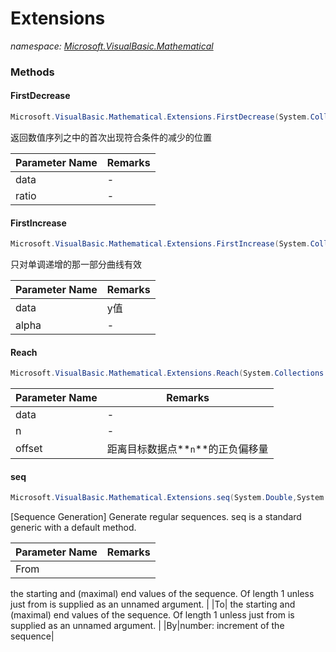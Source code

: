 ﻿# Extensions
_namespace: <a href="#" onClick="load('/docs/Microsoft.VisualBasic.Mathematical/index.md')">Microsoft.VisualBasic.Mathematical</a>_





### Methods

#### FirstDecrease
```csharp
Microsoft.VisualBasic.Mathematical.Extensions.FirstDecrease(System.Collections.Generic.IEnumerable{System.Double},System.Double)
```
返回数值序列之中的首次出现符合条件的减少的位置

|Parameter Name|Remarks|
|--------------|-------|
|data|-|
|ratio|-|


#### FirstIncrease
```csharp
Microsoft.VisualBasic.Mathematical.Extensions.FirstIncrease(System.Collections.Generic.IEnumerable{System.Double},System.Double,System.Double)
```
只对单调递增的那一部分曲线有效

|Parameter Name|Remarks|
|--------------|-------|
|data|y值|
|alpha|-|


#### Reach
```csharp
Microsoft.VisualBasic.Mathematical.Extensions.Reach(System.Collections.Generic.IEnumerable{System.Double},System.Double,System.Double)
```


|Parameter Name|Remarks|
|--------------|-------|
|data|-|
|n|-|
|offset|距离目标数据点**`n`**的正负偏移量|


#### seq
```csharp
Microsoft.VisualBasic.Mathematical.Extensions.seq(System.Double,System.Double,System.Double)
```
[Sequence Generation] Generate regular sequences. seq is a standard generic with a default method.

|Parameter Name|Remarks|
|--------------|-------|
|From|
 the starting and (maximal) end values of the sequence. Of length 1 unless just from is supplied as an unnamed argument.
 |
|To|
 the starting and (maximal) end values of the sequence. Of length 1 unless just from is supplied as an unnamed argument.
 |
|By|number: increment of the sequence|



